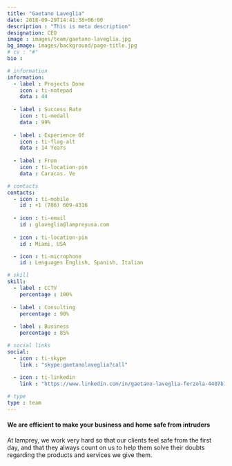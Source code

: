 ```yaml
---
title: "Gaetano Laveglia"
date: 2018-09-29T14:41:38+06:00
description : "This is meta description"
designation: CEO
image : images/team/gaetano-laveglia.jpg
bg_image: images/background/page-title.jpg
# cv : "#"
bio :

# information
information:
  - label : Projects Done
    icon : ti-notepad
    data : 44
    
  - label : Success Rate
    icon : ti-medall
    data : 99%
    
  - label : Experience Of
    icon : ti-flag-alt
    data : 14 Years
    
  - label : From
    icon : ti-location-pin
    data : Caracas. Ve

# contacts
contacts:
  - icon : ti-mobile
    id : +1 (786) 609-4316‬
    
  - icon : ti-email
    id : glaveglia@lampreyusa.com
    
  - icon : ti-location-pin
    id : Miami, USA

  - icon : ti-microphone
    id : Lenguages English, Spanish, Italian

# skill
skill:
  - label : CCTV
    percentage : 100%
    
  - label : Consulting
    percentage : 90%
    
  - label : Business
    percentage : 85%

# social links
social:
  - icon : ti-skype
    link : "skype:gaetanolaveglia?call"
    
  - icon : ti-linkedin
    link : "https://www.linkedin.com/in/gaetano-laveglia-ferzola-4407b194/"

# type
type : team
---
```


#### We are efficient to make your business and home safe from intruders

At lamprey, we work very hard so that our clients feel safe from the first day, and that they always count on us to help them solve their doubts regarding the products and services we give them.
